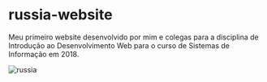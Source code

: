# russia-website
Meu primeiro website desenvolvido por mim e colegas para a disciplina de Introdução ao Desenvolvimento Web para o curso de Sistemas de Informação em 2018.

![russia](https://i.imgur.com/YjMEDuH.png)
